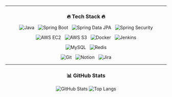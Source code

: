 <div align="center">

<hr>

### 🔥 Tech Stack 🔥

![Java](https://img.shields.io/badge/Java-007396?style=for-the-badge&logo=java&logoColor=white&logoWidth=20) 
&nbsp;
![Spring Boot](https://img.shields.io/badge/Spring_Boot-6DB33F?style=for-the-badge&logo=spring-boot&logoColor=white&logoWidth=20) 
&nbsp;
![Spring Data JPA](https://img.shields.io/badge/Spring_Data_JPA-6DB33F?style=for-the-badge&logo=spring&logoColor=white&logoWidth=20) 
&nbsp;
![Spring Security](https://img.shields.io/badge/Spring_Security-6DB33F?style=for-the-badge&logo=spring-security&logoColor=white&logoWidth=20)

![AWS EC2](https://img.shields.io/badge/AWS_EC2-FF9900?style=for-the-badge&logo=amazon-aws&logoColor=white&logoWidth=20) 
&nbsp;
![AWS S3](https://img.shields.io/badge/AWS_S3-569A31?style=for-the-badge&logo=amazon-s3&logoColor=white&logoWidth=20) 
&nbsp;
![Docker](https://img.shields.io/badge/Docker-2496ED?style=for-the-badge&logo=docker&logoColor=white&logoWidth=20) 
&nbsp;
![Jenkins](https://img.shields.io/badge/Jenkins-D24939?style=for-the-badge&logo=jenkins&logoColor=white&logoWidth=20)

![MySQL](https://img.shields.io/badge/MySQL-4479A1?style=for-the-badge&logo=mysql&logoColor=white&logoWidth=20) 
&nbsp;
![Redis](https://img.shields.io/badge/Redis-DC382D?style=for-the-badge&logo=redis&logoColor=white&logoWidth=20)

![Git](https://img.shields.io/badge/Git-F05032?style=for-the-badge&logo=git&logoColor=white&logoWidth=20) 
&nbsp;
![Notion](https://img.shields.io/badge/Notion-000000?style=for-the-badge&logo=notion&logoColor=white&logoWidth=20) 
&nbsp;
![Jira](https://img.shields.io/badge/Jira-0052CC?style=for-the-badge&logo=jira&logoColor=white&logoWidth=20)

<hr>

### 📊 GitHub Stats

![GitHub Stats](https://github-readme-stats.vercel.app/api?username=Seungjun-Song&show_icons=true&theme=radical)
![Top Langs](https://github-readme-stats.vercel.app/api/top-langs/?username=Seungjun-Song&layout=compact&theme=radical)

</div>
